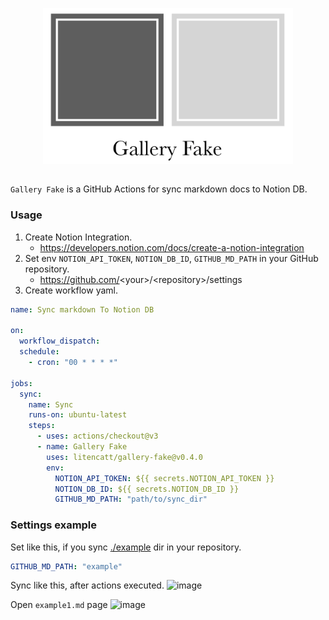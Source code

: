 <img width="400" src="logo.png" style="display: block; margin: auto;"><br>

`Gallery Fake` is a GitHub Actions for sync markdown docs to Notion DB.

### Usage

1. Create Notion Integration.
   - https://developers.notion.com/docs/create-a-notion-integration
1. Set env `NOTION_API_TOKEN`, `NOTION_DB_ID`, `GITHUB_MD_PATH` in your GitHub repository.
   - https://github.com/<your\>/<repository\>/settings
1. Create workflow yaml.

```yml
name: Sync markdown To Notion DB

on:
  workflow_dispatch:
  schedule:
    - cron: "00 * * * *"

jobs:
  sync:
    name: Sync
    runs-on: ubuntu-latest
    steps:
      - uses: actions/checkout@v3
      - name: Gallery Fake
        uses: litencatt/gallery-fake@v0.4.0
        env:
          NOTION_API_TOKEN: ${{ secrets.NOTION_API_TOKEN }}
          NOTION_DB_ID: ${{ secrets.NOTION_DB_ID }}
          GITHUB_MD_PATH: "path/to/sync_dir"
```

### Settings example

Set like this, if you sync [./example](https://github.com/litencatt/gallery-fake/tree/main/example) dir in your repository.

```yml
GITHUB_MD_PATH: "example"
```

Sync like this, after actions executed.
<img width="1252" alt="image" src="https://user-images.githubusercontent.com/17349045/226583181-64664397-e4c9-4d85-9c6e-4950ca7cce20.png">

Open `example1.md` page
<img width="787" alt="image" src="https://user-images.githubusercontent.com/17349045/226583486-56d58273-995f-457b-9c6d-f60687214107.png">
